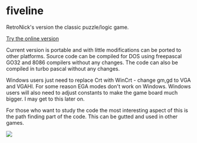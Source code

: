 # fiveline
RetroNick's version the classic puzzle/logic game. 

[Try the online version](https://retronick.neocities.org/fiveline/game.html)

Current version is portable and with little modifications can be ported to other platforms. Source code can be compiled for DOS using freepascal GO32 and 8086 compilers without any changes. The code can also be compiled in turbo pascal without any changes.

Windows users just need to replace Crt with WinCrt - change gm,gd to VGA and VGAHI. For some reason EGA modes don't work on Windows. Windows users will also need to adjust constants to make the game board much bigger. I may get to this later on.

For those who want to study the code the most interesting aspect of this is the path finding part of the code. This can be gutted and used in other games.


![](https://github.com/retronick2020/fiveline/wiki/images/fiveline.png)
